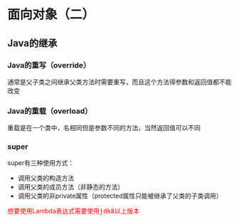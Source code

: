# 面向对象（二）

## Java的继承

### Java的重写（override）

通常是父子类之间继承父类方法时需要重写，而且这个方法得参数和返回值都不能改变

### Java的重载（overload）

重载是在一个类中，名相同但是参数不同的方法，当然返回值可以不同

### super

super有三种使用方式：

* 调用父类的构造方法
* 调用父类的成员方法（非静态的方法）
* 调用父类的非private属性（protected属性只能被继承了父类的子类调用）

<font color="red">想要使用Lambda表达式需要使用<kbd>jdk8</kbd>以上版本</font>